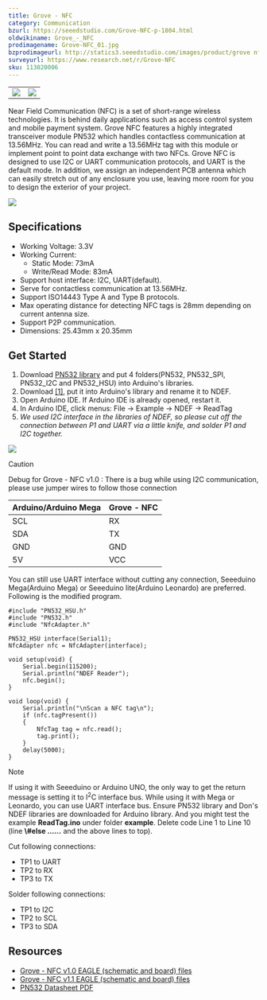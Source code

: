 ```yaml
---
title: Grove - NFC
category: Communication
bzurl: https://seeedstudio.com/Grove-NFC-p-1804.html
oldwikiname: Grove_-_NFC
prodimagename: Grove-NFC_01.jpg
bzprodimageurl: http://statics3.seeedstudio.com/images/product/grove nfc.jpg
surveyurl: https://www.research.net/r/Grove-NFC
sku: 113020006
---
```


<table>
    <tr>
        <td>
            <img src="/https://github.com/SeeedDoc/WikiMigrationSync/raw/master/docs/assets/Grove-NFC/img/Grove-NFC_01.jpg">
        </td>
        <td>
            <img src="/https://github.com/SeeedDoc/WikiMigrationSync/raw/master/docs/assets/Grove-NFC/img/Grove-NFC_02.jpg">
        </td>
    </tr>
</table>

Near Field Communication (NFC) is a set of short-range wireless technologies. It is behind daily applications such as access control system and mobile payment system.
Grove NFC features a highly integrated transceiver module PN532 which handles contactless communication at 13.56MHz. You can read and write a 13.56MHz tag with this module or implement point to point data exchange with two NFCs. Grove NFC is designed to use I2C or UART communication protocols, and UART is the default mode. In addition, we assign an independent PCB antenna which can easily stretch out of any enclosure you use, leaving more room for you to design the exterior of your project.

[![](/https://github.com/SeeedDoc/WikiMigrationSync/raw/master/docs/assets/common/Get_One_Now_Banner.png)](http://www.seeedstudio.com/Grove-NFC-p-1804.html)

Specifications
--------------

-   Working Voltage: 3.3V
-   Working Current:
    - Static Mode: 73mA
    - Write/Read Mode: 83mA
-   Support host interface: I2C, UART(default).
-   Serve for contactless communication at 13.56MHz.
-   Support ISO14443 Type A and Type B protocols.
-   Max operating distance for detecting NFC tags is 28mm depending on current antenna size.
-   Support P2P communication.
-   Dimensions: 25.43mm x 20.35mm

Get Started
-----------

1.  Download [PN532 library](https://github.com/Seeed-Studio/PN532) and put 4 folders(PN532, PN532_SPI, PN532_I2C and PN532_HSU) into Arduino's libraries.
2.  Download [[1]](https://github.com/Seeed-Studio/Grove-NFC-libraries-Part), put it into Arduino's library and rename it to NDEF.
3.  Open Arduino IDE. If Arduino IDE is already opened, restart it.
4.  In Arduino IDE, click menus: File -> Example -> NDEF -> ReadTag
5.  *We used I2C interface in the libraries of NDEF, so please cut off the connection between P1 and UART via a little knife, and solder P1 and I2C together.*

![](/https://github.com/SeeedDoc/WikiMigrationSync/raw/master/docs/assets/Grove-NFC/img/NFC_cutAndsolder.jpg)

<div class="admonition caution">
<p class="admonition-title">Caution</p>
Debug for Grove - NFC v1.0 : There is a bug while using I2C communication, please use jumper wires to follow those connection
</div>

| Arduino/Arduino Mega | Grove - NFC |
|----------------------|-------------|
| SCL                  | RX          |
| SDA                  | TX          |
| GND                  | GND         |
| 5V                   | VCC         |

You can still use UART interface without cutting any connection, Seeeduino Mega(Arduino Mega) or Seeeduino lite(Arduino Leonardo) are preferred. Following is the modified program.

```
#include "PN532_HSU.h"
#include "PN532.h"
#include "NfcAdapter.h"
 
PN532_HSU interface(Serial1);
NfcAdapter nfc = NfcAdapter(interface);
 
void setup(void) {
    Serial.begin(115200);
    Serial.println("NDEF Reader");
    nfc.begin();
}
 
void loop(void) {
    Serial.println("\nScan a NFC tag\n");
    if (nfc.tagPresent())
    {
        NfcTag tag = nfc.read();
        tag.print();
    }
    delay(5000);
}
```

<div class="admonition note">
<p class="admonition-title">Note</p>
If using it with Seeeduino or Arduino UNO, the only way to get the return message is setting it to I<sup>2</sup>C interface bus. While using it with Mega or Leonardo, you can use UART interface bus. Ensure PN532 library and Don's NDEF libraries are downloaded for Arduino library. And you might test the example <span style="font-weight:bold">ReadTag.ino</span> under folder <span style="font-weight:bold">example</span>. Delete code Line 1 to Line 10 (line <span style="font-weight:bold">\#else ......</span> and the above lines to top).
</div>

Cut following connections:

-   TP1 to UART
-   TP2 to RX
-   TP3 to TX

Solder following connections:

-   TP1 to I2C
-   TP2 to SCL
-   TP3 to SDA

Resources
--------

- [Grove - NFC v1.0 EAGLE (schematic and board) files](/https://github.com/SeeedDoc/WikiMigrationSync/raw/master/docs/assets/Grove-NFC/res/Grove-NFC.zip)
- [Grove - NFC v1.1 EAGLE (schematic and board) files](/https://github.com/SeeedDoc/WikiMigrationSync/raw/master/docs/assets/Grove-NFC/res/Grove-NFC_v1.1.zip)
- [PN532 Datasheet PDF](/https://github.com/SeeedDoc/WikiMigrationSync/raw/master/docs/assets/Grove-NFC/res/PN532.pdf)


<!-- This Markdown file was created from http://www.seeedstudio.com/wiki/Grove_-_NFC -->
